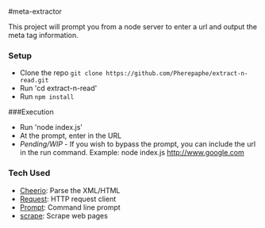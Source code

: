 #meta-extractor

This project will prompt you from a node server to enter a url and output the meta tag information.

### Setup
 - Clone the repo `git clone https://github.com/Pherepaphe/extract-n-read.git`
 - Run 'cd extract-n-read' 
 - Run `npm install`
 
 ###Execution
 - Run 'node index.js'
 - At the prompt, enter in the URL 
 - *Pending/WIP* - If you wish to bypass the prompt, you can include the url in the run command. Example: node index.js http://www.google.com
  

### Tech Used
- [Cheerio](https://github.com/cheeriojs/cheerio): Parse the XML/HTML
- [Request](https://github.com/request/request): HTTP request client
- [Prompt](https://github.com/flatiron/prompt): Command line prompt
- [scrape](https://www.npmjs.com/package/scrape): Scrape web pages

